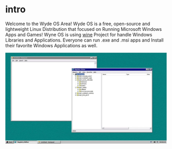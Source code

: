 # intro
Welcome to the Wyde OS Area! Wyde OS is a free, open-source and lightweight Linux Distribution that focused on Running Microsoft Windows Apps and Games! Wyne OS is using [wine](https://winehq.org) Project for handle Windows Libraries and Applications. Everyone can run .exe and .msi apps and Install their favorite Windows Applications as well. 
 
![Wyne OS Registry Editor](https://github.com/wyneos/intro/blob/main/Screenshots/photo_2021-01-20_15-48-42.jpg)
